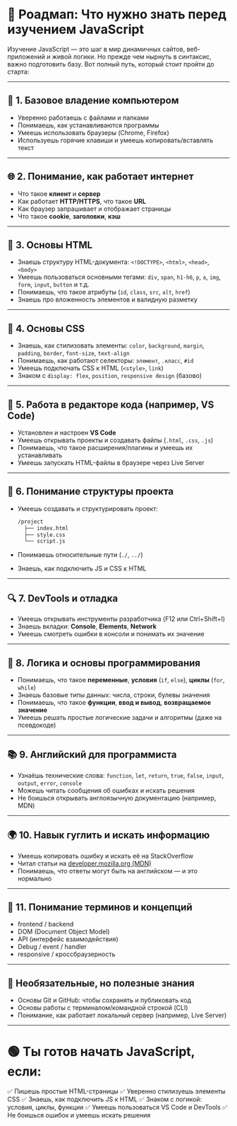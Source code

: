 # 🚀 Роадмап: Что нужно знать перед изучением JavaScript

Изучение JavaScript — это шаг в мир динамичных сайтов, веб-приложений и живой логики. Но прежде чем нырнуть в синтаксис, важно подготовить базу. Вот полный путь, который стоит пройти до старта:

------

## 📁 1. Базовое владение компьютером

- Уверенно работаешь с файлами и папками
- Понимаешь, как устанавливаются программы
- Умеешь использовать браузеры (Chrome, Firefox)
- Используешь горячие клавиши и умеешь копировать/вставлять текст

------

## 🌐 2. Понимание, как работает интернет

- Что такое **клиент** и **сервер**
- Как работает **HTTP/HTTPS**, что такое **URL**
- Как браузер запрашивает и отображает страницы
- Что такое **cookie**, **заголовки**, **кэш**

------

## 🧱 3. Основы HTML

- Знаешь структуру HTML-документа: `<!DOCTYPE>`, `<html>`, `<head>`, `<body>`
- Умеешь пользоваться основными тегами: `div`, `span`, `h1-h6`, `p`, `a`, `img`, `form`, `input`, `button` и т.д.
- Понимаешь, что такое атрибуты (`id`, `class`, `src`, `alt`, `href`)
- Знаешь про вложенность элементов и валидную разметку

------

## 🎨 4. Основы CSS

- Знаешь, как стилизовать элементы: `color`, `background`, `margin`, `padding`, `border`, `font-size`, `text-align`
- Понимаешь, как работают селекторы: `элемент`, `.класс`, `#id`
- Умеешь подключать CSS к HTML (`<style>`, `link`)
- Знаком с `display: flex`, `position`, `responsive design` (базово)

------

## 🔧 5. Работа в редакторе кода (например, VS Code)

- Установлен и настроен **VS Code**
- Умеешь открывать проекты и создавать файлы (`.html`, `.css`, `.js`)
- Понимаешь, что такое расширения/плагины и умеешь их устанавливать
- Умеешь запускать HTML-файлы в браузере через Live Server

------

## 📁 6. Понимание структуры проекта

- Умеешь создавать и структурировать проект:

  ```bash
  /project
    ├── index.html
    ├── style.css
    └── script.js
  ```

- Понимаешь относительные пути (`./`, `../`)

- Знаешь, как подключить JS и CSS к HTML

------

## 🔍 7. DevTools и отладка

- Умеешь открывать инструменты разработчика (F12 или Ctrl+Shift+I)
- Знаешь вкладки: **Console**, **Elements**, **Network**
- Умеешь смотреть ошибки в консоли и понимать их значение

------

## 🧠 8. Логика и основы программирования

- Понимаешь, что такое **переменные**, **условия** (`if`, `else`), **циклы** (`for`, `while`)
- Знаешь базовые типы данных: числа, строки, булевы значения
- Понимаешь, что такое **функции**, **ввод и вывод**, **возвращаемое значение**
- Умеешь решать простые логические задачи и алгоритмы (даже на псевдокоде)

------

## 📚 9. Английский для программиста

- Узнаёшь технические слова: `function`, `let`, `return`, `true`, `false`, `input`, `output`, `error`, `console`
- Можешь читать сообщения об ошибках и искать решения
- Не боишься открывать англоязычную документацию (например, MDN)

------

## 🌍 10. Навык гуглить и искать информацию

- Умеешь копировать ошибку и искать её на StackOverflow
- Читал статьи на [developer.mozilla.org (MDN)](https://developer.mozilla.org/)
- Понимаешь, что ответы могут быть на английском — и это нормально

------

## 🧩 11. Понимание терминов и концепций

- frontend / backend
- DOM (Document Object Model)
- API (интерфейс взаимодействия)
- Debug / event / handler
- responsive / кроссбраузерность

------

## 🎁 Необязательные, но полезные знания

- Основы Git и GitHub: чтобы сохранять и публиковать код
- Основы работы с терминалом/командной строкой (CLI)
- Понимание, как работает локальный сервер (например, Live Server)

------

# 🟢 Ты готов начать JavaScript, если:

✅ Пишешь простые HTML-страницы
✅ Уверенно стилизуешь элементы CSS
✅ Знаешь, как подключить JS к HTML
✅ Знаком с логикой: условия, циклы, функции
✅ Умеешь пользоваться VS Code и DevTools
✅ Не боишься ошибок и умеешь искать решения